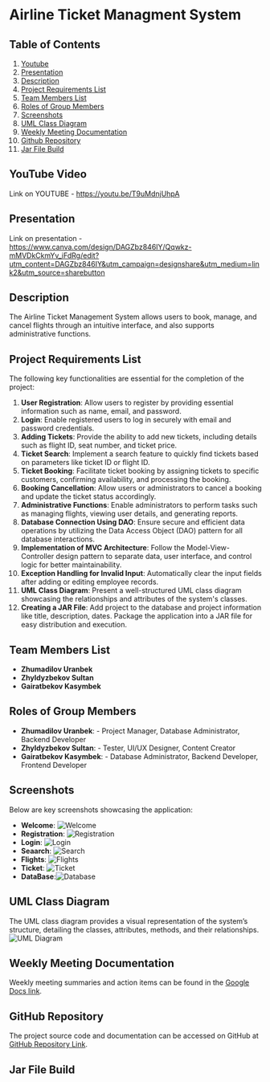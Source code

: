 # Airline Ticket Managment System

## Table of Contents
1. [Youtube](#youtube-video)
2. [Presentation](#presentation)
3. [Description](#description)
4. [Project Requirements List](#project-requirements-list)
5. [Team Members List](#team-members-list)
6. [Roles of Group Members](#roles-of-group-members)
7. [Screenshots](#screenshots)
8. [UML Class Diagram](#uml-class-diagram)
9. [Weekly Meeting Documentation](#weekly-meeting-documentation)
10. [Github Repository](#github-repository)
11. [Jar File Build](#jar-file-build)
   
    

## YouTube Video
Link on YOUTUBE - https://youtu.be/T9uMdnjUhpA 

## Presentation 
Link on presentation - https://www.canva.com/design/DAGZbz846IY/Qqwkz-mMVDkCkmYv_iFdRg/edit?utm_content=DAGZbz846IY&utm_campaign=designshare&utm_medium=link2&utm_source=sharebutton

## Description
The Airline Ticket Management System allows users to book, manage, and cancel flights through an intuitive interface, and also supports administrative functions.

## Project Requirements List
The following key functionalities are essential for the completion of the project:
1. **User Registration**: Allow users to register by providing essential information such as name, email, and password.
2. **Login**: Enable registered users to log in securely with email and password credentials.
3. **Adding Tickets**: Provide the ability to add new tickets, including details such as flight ID, seat number, and ticket price.
4. **Ticket Search**: Implement a search feature to quickly find tickets based on parameters like ticket ID or flight ID.
5. **Ticket Booking**: Facilitate ticket booking by assigning tickets to specific customers, confirming availability, and processing the booking.
6. **Booking Cancellation**:  Allow users or administrators to cancel a booking and update the ticket status accordingly.
7. **Administrative Functions**: Enable administrators to perform tasks such as managing flights, viewing user details, and generating reports.
8. **Database Connection Using DAO**: Ensure secure and efficient data operations by utilizing the Data Access Object (DAO) pattern for all database interactions.
9. **Implementation of MVC Architecture**: Follow the Model-View-Controller design pattern to separate data, user interface, and control logic for better maintainability.
10. **Exception Handling for Invalid Input**: Automatically clear the input fields after adding or editing employee records.
11. **UML Class Diagram**: Present a well-structured UML class diagram showcasing the relationships and attributes of the system's classes.
12. **Creating a JAR File**: Add project to the database and project information like title, description, dates. Package the application into a JAR file for easy distribution and execution.

## Team Members List
- **Zhumadilov Uranbek** 
- **Zhyldyzbekov Sultan** 
- **Gairatbekov Kasymbek** 

## Roles of Group Members
- **Zhumadilov Uranbek**: - Project Manager, Database Administrator, Backend Developer
- **Zhyldyzbekov Sultan**: - Tester, UI/UX Designer, Content Creator
- **Gairatbekov Kasymbek**: - Database Administrator, Backend Developer, Frontend Developer

## Screenshots
Below are key screenshots showcasing the application:
- **Welcome**: ![Welcome]()
- **Registration**: ![Registration]() 
- **Login**: ![Login]() 
- **Seaarch**: ![Search]() 
- **Flights**: ![Flights]() 
- **Ticket**: ![Ticket]() 
- **DataBase**:![Database]() 

## UML Class Diagram
The UML class diagram provides a visual representation of the system’s structure, detailing the classes, attributes, methods, and their relationships.
![UML Diagram]()


## Weekly Meeting Documentation
Weekly meeting summaries and action items can be found in the [Google Docs link]().


## GitHub Repository
The project source code and documentation can be accessed on GitHub at [GitHub Repository Link](https://github.com/Cerber6002/AirlineSystem.git).

## Jar File Build

